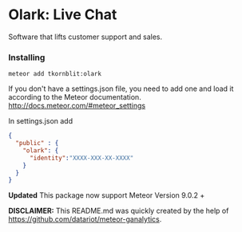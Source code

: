 Olark: Live Chat
===================================

Software that lifts customer support and sales.

### Installing
```
meteor add tkornblit:olark
```

If you don't have a settings.json file, you need to add one and load it according to the Meteor documentation. http://docs.meteor.com/#meteor_settings

In settings.json add
```json
{
  "public" : {
    "olark": {
      "identity":"XXXX-XXX-XX-XXXX"
    }
  }
}
```

**Updated**
This package now support Meteor Version 9.0.2 +

**DISCLAIMER:** This README.md was quickly created by the help of https://github.com/datariot/meteor-ganalytics.
